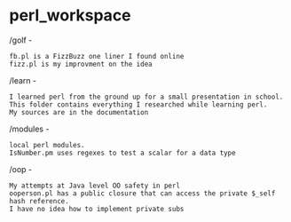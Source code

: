 perl_workspace
==============

/golf -

    fb.pl is a FizzBuzz one liner I found online
    fizz.pl is my improvment on the idea

/learn -

    I learned perl from the ground up for a small presentation in school.
    This folder contains everything I researched while learning perl.
    My sources are in the documentation
  
/modules -

    local perl modules.
    IsNumber.pm uses regexes to test a scalar for a data type

/oop -

    My attempts at Java level OO safety in perl
    ooperson.pl has a public closure that can access the private $_self hash reference.
    I have no idea how to implement private subs
